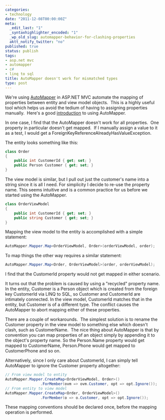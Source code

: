 ```yaml
---
categories:
- technology
date: "2011-12-08T00:00:00Z"
meta:
  _edit_last: "1"
  _syntaxhighlighter_encoded: "1"
  _wp_old_slug: automapper-behavior-for-clashing-properties
  aktt_notify_twitter: "no"
published: true
status: publish
tags:
- asp.net mvc
- automapper
- c#
- linq to sql
title: AutoMapper doesn't work for mismatched types
type: post
---
```

We're using [AutoMapper](http://automapper.codeplex.com/) in ASP.NET MVC automate the mapping of properties between entity and view model objects.  This is a highly useful tool which helps us avoid the tedium of having to assigning properties manually.  Here's a good [introduction](http://lostechies.com/jimmybogard/2009/01/23/automapper-the-object-object-mapper/) to using AutoMapper.

In one case, I find that the AutoMapper doesn't work for all properties.  One property in particular doesn't get mapped.  If I manually assign a value to it as a test, I would get a ForeignKeyReferenceAlreadyHasValueException.

The entity looks something like this:

``` csharp
class Order
{
	public int CustomerId { get; set; }
	public Person Customer { get; set; }
}
```

The view model is similar, but I pull out just the customer's name into a string since it is all I need. For simplicity I decide to re-use the property name. This seems intuitive and is a common practice for us before we started using the AutoMapper.

``` csharp
class OrderViewModel
{
	public int CustomerId { get; set; }
	public string Customer { get; set; }
}
```

Mapping the view model to the entity is accomplished with a simple statement:

``` csharp
AutoMapper.Mapper.Map<OrderViewModel, Order>(orderViewModel, order);
```

To map things the other way requires a similar statement:

``` csharp
AutoMapper.Mapper.Map<Order, OrderViewModel>(order, orderViewModel);
```

I find that the CustomerId property would not get mapped in either scenario.

It turns out that the problem is caused by using a "recycled" property name. In the entity, Customer is a Person object which is created from the foreign key CustomerId via LINQ to SQL, so Customer and CustomerId are intimately connected. In the view model, CustomerId matches that in the entity, but Customer is of a different type. The conflict causes the AutoMapper to abort mapping either of these properties.

There are a couple of workarounds.  The simplest solution is to rename the Customer property in the view model to something else which doesn't clash, such as CustomerName.  The nice thing about AutoMapper is that by convention you can map properties of an object simply by appending it to the object's property name. So the Person.Name property would get mapped to CustomerName, Person.Phone would get mapped to CustomerPhone and so on.

Alternatively, since I only care about CustomerId, I can simply tell AutoMapper to ignore the Customer property altogether:

``` csharp
// From view model to entity
AutoMapper.Mapper.CreateMap<OrderViewModel, Order>()
                .ForMember(ovm => ovm.Customer, opt => opt.Ignore());
// From entity to view model
AutoMapper.Mapper.CreateMap<Order, OrderViewModel>()
                .ForMember(o => o.Customer, opt => opt.Ignore());
```

These mapping conventions should be declared once, before the mapping operation is performed.
